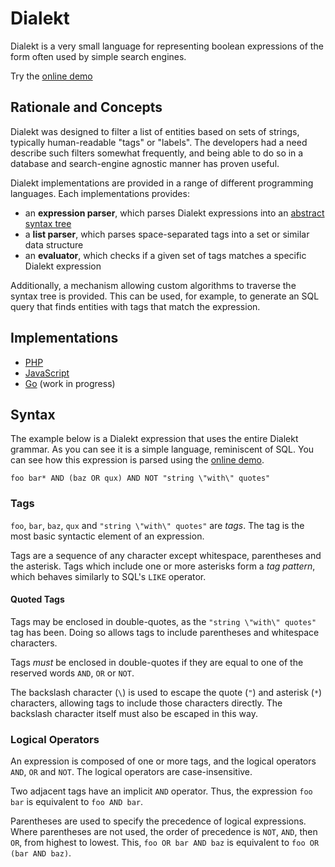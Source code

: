 # Dialekt

Dialekt is a very small language for representing boolean expressions of the
form often used by simple search engines.

Try the [online demo](http://dialekt.icecave.com.au)

## Rationale and Concepts

Dialekt was designed to filter a list of entities based on sets of strings,
typically human-readable "tags" or "labels". The developers had a need describe
such filters somewhat frequently, and being able to do so in a database and
search-engine agnostic manner has proven useful.

Dialekt implementations are provided in a range of different programming
languages. Each implementations provides:

- an **expression parser**, which parses Dialekt expressions into an [abstract syntax tree](http://en.wikipedia.org/wiki/Abstract_syntax_tree)
- a **list parser**, which parses space-separated tags into a set or similar data structure
- an **evaluator**, which checks if a given set of tags matches a specific Dialekt expression

Additionally, a mechanism allowing custom algorithms to traverse the syntax tree
is provided. This can be used, for example, to generate an SQL query that finds
entities with tags that match the expression.

## Implementations

- [PHP](https://github.cwx.io/IcecaveStudios/dialekt)
- [JavaScript](https://github.cwx.io/IcecaveStudios/dialekt-js)
- [Go](https://github.cwx.io/dialekt-lang/dialekt-go) (work in progress)

## Syntax

The example below is a Dialekt expression that uses the entire Dialekt grammar.
As you can see it is a simple language, reminiscent of SQL. You can see how this
expression is parsed using the [online demo](http://dialekt.icecave.com.au/?expr=foo+bar+wildcard*+AND+%28baz+OR+qux%29+AND+NOT+%22quoted+string%22).

    foo bar* AND (baz OR qux) AND NOT "string \"with\" quotes"

### Tags

`foo`, `bar`, `baz`, `qux` and `"string \"with\" quotes"` are *tags*. The tag
is the most basic syntactic element of an expression.

Tags are a sequence of any character except whitespace, parentheses and the
asterisk. Tags which include one or more asterisks form a *tag pattern*, which
behaves similarly to SQL's `LIKE` operator.

#### Quoted Tags

Tags may be enclosed in double-quotes, as the `"string \"with\" quotes"` tag has
been. Doing so allows tags to include parentheses and whitespace characters.

Tags *must* be enclosed in double-quotes if they are equal to one of the
reserved words `AND`, `OR` or `NOT`.

The backslash character (`\`) is used to escape the quote (`"`) and asterisk
(`*`) characters, allowing tags to include those characters directly. The
backslash character itself must also be escaped in this way.

### Logical Operators

An expression is composed of one or more tags, and the logical operators `AND`,
`OR` and `NOT`. The logical operators are case-insensitive.

Two adjacent tags have an implicit `AND` operator. Thus, the expression
`foo bar` is equivalent to `foo AND bar`.

Parentheses are used to specify the precedence of logical expressions. Where
parentheses are not used, the order of precedence is `NOT`, `AND`, then `OR`,
from highest to lowest. This, `foo OR bar AND baz` is equivalent to
`foo OR (bar AND baz)`.

